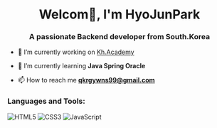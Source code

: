 <h1 align="center">Welcom👋, I'm HyoJunPark</h1>
<h3 align="center">A passionate Backend developer from South.Korea</h3>

- 🔭 I’m currently working on [Kh.Academy](FullStack_Developer)

- 🌱 I’m currently learning **Java Spring Oracle**

- 📫 How to reach me **qkrgywns99@gmail.com**


<p align="left">
</p>

<h3 align="left">Languages and Tools:</h3>

![HTML5](https://img.shields.io/badge/html5-%23E34F26.svg?style=for-the-badge&logo=html5&logoColor=white)
![CSS3](https://img.shields.io/badge/css3-%231572B6.svg?style=for-the-badge&logo=css3&logoColor=white)
![JavaScript](https://img.shields.io/badge/javascript-%23323330.svg?style=for-the-badge&logo=javascript&logoColor=%23F7DF1E)


